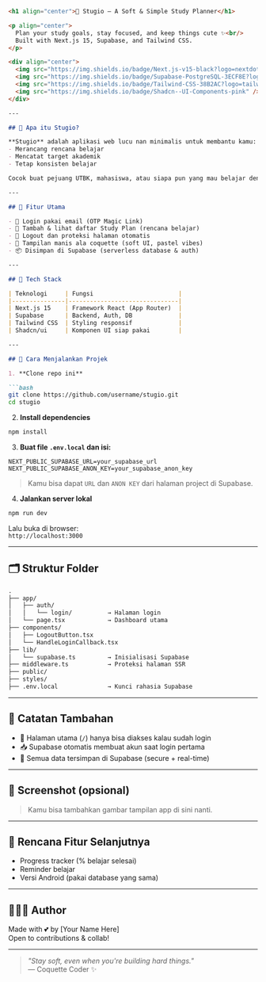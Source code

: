 
```markdown
<h1 align="center">💖 Stugio — A Soft & Simple Study Planner</h1>

<p align="center">
  Plan your study goals, stay focused, and keep things cute ✨<br/>
  Built with Next.js 15, Supabase, and Tailwind CSS.
</p>

<div align="center">
  <img src="https://img.shields.io/badge/Next.js-v15-black?logo=nextdotjs" />
  <img src="https://img.shields.io/badge/Supabase-PostgreSQL-3ECF8E?logo=supabase" />
  <img src="https://img.shields.io/badge/Tailwind-CSS-38B2AC?logo=tailwindcss" />
  <img src="https://img.shields.io/badge/Shadcn--UI-Components-pink" />
</div>

---

## 🌸 Apa itu Stugio?

**Stugio** adalah aplikasi web lucu nan minimalis untuk membantu kamu:
- Merancang rencana belajar
- Mencatat target akademik
- Tetap konsisten belajar

Cocok buat pejuang UTBK, mahasiswa, atau siapa pun yang mau belajar dengan gaya **aesthetic + soft** 🎀

---

## 🧁 Fitur Utama

- 💌 Login pakai email (OTP Magic Link)
- 📝 Tambah & lihat daftar Study Plan (rencana belajar)
- 🔐 Logout dan proteksi halaman otomatis
- 🎀 Tampilan manis ala coquette (soft UI, pastel vibes)
- 📦 Disimpan di Supabase (serverless database & auth)

---

## 🧪 Tech Stack

| Teknologi     | Fungsi                        |
|---------------|-------------------------------|
| Next.js 15    | Framework React (App Router)  |
| Supabase      | Backend, Auth, DB             |
| Tailwind CSS  | Styling responsif             |
| Shadcn/ui     | Komponen UI siap pakai        |

---

## 🚀 Cara Menjalankan Projek

1. **Clone repo ini**

```bash
git clone https://github.com/username/stugio.git
cd stugio
```

2. **Install dependencies**

```bash
npm install
```

3. **Buat file `.env.local` dan isi:**

```env
NEXT_PUBLIC_SUPABASE_URL=your_supabase_url
NEXT_PUBLIC_SUPABASE_ANON_KEY=your_supabase_anon_key
```

> Kamu bisa dapat `URL` dan `ANON KEY` dari halaman project di Supabase.

4. **Jalankan server lokal**

```bash
npm run dev
```

Lalu buka di browser:  
`http://localhost:3000`

---

## 🗂 Struktur Folder

```txt
.
├── app/
│   ├── auth/
│   │   └── login/          → Halaman login
│   └── page.tsx            → Dashboard utama
├── components/
│   ├── LogoutButton.tsx
│   └── HandleLoginCallback.tsx
├── lib/
│   └── supabase.ts         → Inisialisasi Supabase
├── middleware.ts           → Proteksi halaman SSR
├── public/
├── styles/
├── .env.local              → Kunci rahasia Supabase
```

---

## 🌷 Catatan Tambahan

- 🔐 Halaman utama (`/`) hanya bisa diakses kalau sudah login
- 📥 Supabase otomatis membuat akun saat login pertama
- 📡 Semua data tersimpan di Supabase (secure + real-time)

---

## 📸 Screenshot (opsional)

> Kamu bisa tambahkan gambar tampilan app di sini nanti.

---

## 🧠 Rencana Fitur Selanjutnya

- Progress tracker (% belajar selesai)
- Reminder belajar
- Versi Android (pakai database yang sama)

---

## 👩🏻‍💻 Author

Made with 💕 by [Your Name Here]  
Open to contributions & collab!

---

> _"Stay soft, even when you're building hard things."_  
> — Coquette Coder ✨

```
